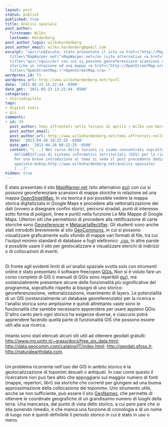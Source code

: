 ```yaml
---
layout: post
status: publish
published: true
title: Analisi spaziale
post_author:
  firstname: Wilko
  lastname: Hardenberg
post_author_login: wilkohardenberg
post_author_email: wilko.hardenberg@gmail.com
excerpt: "<p>\r\n&Eacute; stato presentato il sito <a href=\"http://MapWarper.net\"
  title=\"MapWarper.net\">MapWarper.net</a> (sito alternativo <a href=\"http://warper.geothings.net\"
  title=\"qui\">qui</a>) con cui si possono georeferenziare scansioni di mappe
  storiche in relazione ad una mappa <a href=\"http://OpenStreetMap.org\"
  title=\"OpenStreetMap.\">OpenStreetMap.</a> "
wordpress_id: 71
wordpress_url: http://www.wilkohardenberg.net/?p=71
date: '2011-05-23 15:22:44 -0500'
date_gmt: '2011-05-23 13:22:44 -0500'
categories:
- storiadigitale
tags:
- digital tools
- gis
comments:
- id: 39
  post_author: Temi affrontati nelle lezioni di aprile | Wilko von Hardenberg
  post_author_email: ''
  post_author_url: http://www.wilkohardenberg.net/temi-affrontati-nelle-lezioni-di-aprile/
  date: '2013-04-26 10:22:25 -0500'
  date_gmt: '2013-04-26 08:22:25 -0500'
  content: "[...] Nel corso delle lezioni ci siamo concentrati soprattutto al tema
    dell&#8217;uso di sistemi informativi territoriali (GIS) per la ricerca storica.
    Per una breve introduzione al tema si veda il post precedente dedicato all&#8217;analisi
    spaziale:&nbsp;http://www.wilkohardenberg.net/analisi-spaziale/
    [...]"
hidden: true
---
```

<p>
&Eacute; stato presentato il sito <a href="http://MapWarper.net" title="MapWarper.net">MapWarper.net</a> (sito alternativo <a href="http://warper.geothings.net" title="qui">qui</a>) con cui si possono georeferenziare scansioni di mappe storiche in relazione ad una mappa <a href="http://OpenStreetMap.org" title="OpenStreetMap.">OpenStreetMap.</a> <a id="more"></a><a id="more-71"></a> In via teorica &egrave; poi possible vedere la mappa storica digitalizzata in Google Maps e procedere alla vettorializzazione dei dati (ovvero a disegnare confini storici, percorsi stradali, punti di interesse sotto forma di poligoni, linee e punti) nella funzione Le Mie Mappe di Google Maps. Ulteriori siti che permettono di procedere alla rettificazione di carte storiche sono <a href="http://georeferencer.org" title="Georeferencer">Georeferencer</a> e <a href="http://labs.metacarta.com/rectifier" title="MetacartaRectifier">MetacartaRectifier</a>. Gli studenti sono anche stati introdotti brevemente al sito <a href="http://geocommons.org" title="GeoCommons">GeoCommons</a>, in cui si possono visualizzare graficamente sullo sfondo di mappe vari formati di file, tra cui l'output minimo standard di database e fogli elettronici: <a href="http://en.wikipedia.org/wiki/Comma-separated_values" title=".csv.">.csv.</a> In altre parole &egrave; possibile usare il sito per geolocalizzare e visualizzare elenchi di indirizzi o di collocazioni di eventi.<br><br />
</p>
<p>
Di fronte agli evidenti limiti di un'analisi spaziale svolta solo con strumenti online &egrave; stato presentato il software free/open <a href="http://www.qgis.org/" title="QGis.">QGis.</a> Non si &egrave; voluto fare un corso completo di GIS (i manuali di QGis sono reperibili <a href="http://www.qgis.org/en/documentation/manuals.html" title="qui">qui</a>), ma sostanzialmente presentare alcune delle funzionalit&agrave; pi&ugrave; siginificative del programma, soprattutto rispetto ai bisogni di uno storico: georeferenziazione, vettorializzazione, inserimento di layers. Le potenzialit&agrave; di un GIS (sostanzialmente un database georeferenziato) per la ricerca e l'analisi storica sono amplissime e quindi altrettanto vaste sono le funzionalit&agrave; che sarebbe necessario apprendere per usare appieno QGis. D'altro canto per&ograve; ogni storico ha esigenze diverse, e ciascuno potr&agrave; apprendere facendo quella parte di funzionalit&agrave; GIS che possono essere utili alla sua ricerca.<br><br />
Intanto sono stati elencati alcuni siti utili ad ottenere geodati gratuiti: <a href="http://www.ing.unitn.it/~grass/docs/free_gis_data.html" title="http://www.ing.unitn.it/~grass/docs/free_gis_data.html;">http://www.ing.unitn.it/~grass/docs/free_gis_data.html;</a> <a href="http://data.geocomm.com/catalog/IT/index.html" title="http://data.geocomm.com/catalog/IT/index.html;">http://data.geocomm.com/catalog/IT/index.html;</a> <a href="http://geodati.gfoss.it" title="http://geodati.gfoss.it;">http://geodati.gfoss.it;</a> <a href="http://naturalearthdata.com" title="http://naturalearthdata.com">http://naturalearthdata.com</a>.<br><br />
</p>
<p>
Un problema ricorrente nell'uso dei GIS in ambito storico &egrave; la geolocalizzazione di toponimi desueti o antiquati. In casi come questo il ricercatore non pu&ograve; fare altro che appoggiarsi sul maggior numero di fonti (mappe, repertori, libri) sia storiche che correnti per giungere ad una buona approssimazione della collocazione del toponimo. Uno strumento utile, anche se non sufficiente, pu&ograve; essere il sito <a href="http://www.geonames.org" title="GeoNames">GeoNames</a>, che permette di ottenere le coordinate geografiche di un grandissimo numero di luoghi della terra. Una mancanza, dal punto di vista dello storico, a cui per&ograve; pare che si stia ponendo rimedio, &egrave; che manca una funzione di cronologia e di un nome di luogo non &egrave; quindi definibile il periodo storico in cui &egrave; stato in uso o meno.<br><br />
</p>
